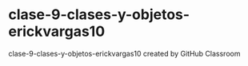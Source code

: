 # clase-9-clases-y-objetos-erickvargas10
clase-9-clases-y-objetos-erickvargas10 created by GitHub Classroom
